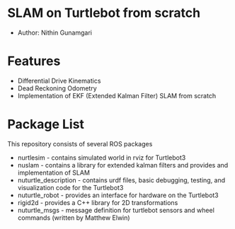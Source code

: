 # SLAM on Turtlebot from scratch
* Author: Nithin Gunamgari

# Features
* Differential Drive Kinematics
* Dead Reckoning Odometry
* Implementation of EKF (Extended Kalman Filter) SLAM from scratch

# Package List
This repository consists of several ROS packages
- nurtlesim - contains simulated world in rviz for Turtlebot3
- nuslam - contains a library for extended kalman filters and provides and implementation of SLAM
- nuturtle_description - contains urdf files, basic debugging, testing, and visualization code for the Turtlebot3
- nuturtle_robot - provides an interface for hardware on the Turtlebot3
- rigid2d - provides a C++ library for 2D transformations
- nuturtle_msgs - message definition for turtlebot sensors and wheel commands (written by Matthew Elwin)<br/>
